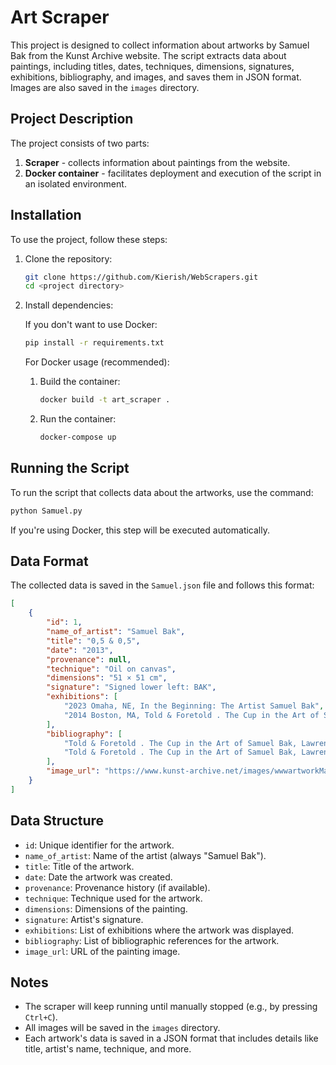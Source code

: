 # Art Scraper

This project is designed to collect information about artworks by Samuel Bak from the Kunst Archive website. The script extracts data about paintings, including titles, dates, techniques, dimensions, signatures, exhibitions, bibliography, and images, and saves them in JSON format. Images are also saved in the `images` directory.

## Project Description

The project consists of two parts:
1. **Scraper** - collects information about paintings from the website.
2. **Docker container** - facilitates deployment and execution of the script in an isolated environment.

## Installation

To use the project, follow these steps:

1. Clone the repository:

    ```bash
    git clone https://github.com/Kierish/WebScrapers.git
    cd <project directory>
    ```

2. Install dependencies:

    If you don't want to use Docker:

    ```bash
    pip install -r requirements.txt
    ```

    For Docker usage (recommended):

    1. Build the container:

        ```bash
        docker build -t art_scraper .
        ```

    2. Run the container:

        ```bash
        docker-compose up
        ```

## Running the Script

To run the script that collects data about the artworks, use the command:

```bash
python Samuel.py
```

If you're using Docker, this step will be executed automatically.

## Data Format

The collected data is saved in the `Samuel.json` file and follows this format:

```json
[
    {
        "id": 1,
        "name_of_artist": "Samuel Bak",
        "title": "0,5 & 0,5",
        "date": "2013",
        "provenance": null,
        "technique": "Oil on canvas",
        "dimensions": "51 × 51 cm",
        "signature": "Signed lower left: BAK",
        "exhibitions": [
            "2023 Omaha, NE, In the Beginning: The Artist Samuel Bak",
            "2014 Boston, MA, Told & Foretold . The Cup in the Art of Samuel Bak"
        ],
        "bibliography": [
            "Told & Foretold . The Cup in the Art of Samuel Bak, Lawrence L. Langer, 2014 Boston, MA, p. 31, ill.",
            "Told & Foretold . The Cup in the Art of Samuel Bak, Lawrence L. Langer, 2014 Boston, MA, p. 60, ill."
        ],
        "image_url": "https://www.kunst-archive.net/images/wwwartworkMax/BK1595_printa-(898f1af4-0b91-11e9-96fc-31a773e362eb).jpg"
    }
]
```

## Data Structure

- `id`: Unique identifier for the artwork.
- `name_of_artist`: Name of the artist (always "Samuel Bak").
- `title`: Title of the artwork.
- `date`: Date the artwork was created.
- `provenance`: Provenance history (if available).
- `technique`: Technique used for the artwork.
- `dimensions`: Dimensions of the painting.
- `signature`: Artist's signature.
- `exhibitions`: List of exhibitions where the artwork was displayed.
- `bibliography`: List of bibliographic references for the artwork.
- `image_url`: URL of the painting image.

## Notes

- The scraper will keep running until manually stopped (e.g., by pressing `Ctrl+C`).
- All images will be saved in the `images` directory.
- Each artwork's data is saved in a JSON format that includes details like title, artist's name, technique, and more.